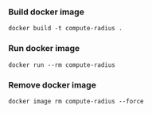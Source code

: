 ### Build docker image
`docker build -t compute-radius .`

### Run docker image
`docker run --rm compute-radius`

### Remove docker image
`docker image rm compute-radius --force`